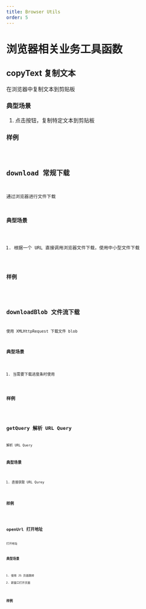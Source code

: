 ```yaml
---
title: Browser Utils
order: 5
---
```


# 浏览器相关业务工具函数

## copyText 复制文本

在浏览器中复制文本到剪贴板

### 典型场景

1. 点击按钮，复制特定文本到剪贴板

### 样例

<code src="./browserUtils/CopyText_1.tsx" />

## download 常规下载

通过浏览器进行文件下载

### 典型场景

1. 根据一个 URL 直接调用浏览器文件下载，使用中小型文件下载

### 样例

<code src="./browserUtils/Download_1.tsx" />

## downloadBlob 文件流下载

使用 XMLHttpRequest 下载文件 blob

### 典型场景

1. 当需要下载进度条时使用

### 样例

<code src="./browserUtils/DownloadBlob_1.tsx" />

## getQuery 解析 URL Query

解析 URL Query

### 典型场景

1. 直接获取 URL Qurey

### 样例

<code src="./browserUtils/GetQuery_1.tsx" />

## openUrl 打开地址

打开地址

### 典型场景

1. 使用 JS 页面跳转
2. 新窗口打开页面

### 样例

<code src="./browserUtils/OpenUrl_1.tsx" />
